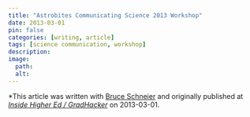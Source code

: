 ```yaml
---
title: "Astrobites Communicating Science 2013 Workshop"
date: 2013-03-01
pin: false
categories: [writing, article]
tags: [science communication, workshop]
description:
image:
  path:
  alt:
---
```


*This article was written with [Bruce Schneier](https://www.schneier.com) and originally published at *[Inside Higher Ed / GradHacker](https://www.insidehighered.com/blog/9441)* on 2013-03-01.
